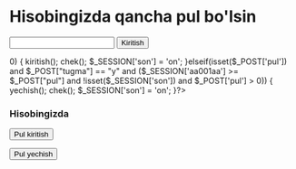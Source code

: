 <?php
session_start();

function kirish(){
    if ($_POST['birinchi'] == 'K') {
        $_SESSION["aa001aa"] = $_POST["First_money"];
        array_pop($_POST);
    }
}
function kiritish(){
    $_SESSION['aa001aa'] = $_SESSION['aa001aa'] + $_POST['pul'];
}
function yechish(){
    $_SESSION['aa001aa'] = $_SESSION['aa001aa'] - $_POST['pul'];
}
function chek(){
    $a = fopen("chek.txt", 'a');
    if ($_POST['tugma'] == 'k') {
        $_SESSION['nomer']++;
        fwrite($a, "\n");
        fwrite($a, $_SESSION['nomer']."-Sana:".date("d.m.Y H:i:s")."\n"."Hisobga qo'shilgan pul:".$_POST['pul']."$\n"."Hisobda pul qoldi:".$_SESSION['aa001aa']."$\n");
        fclose($a);
    }else{
        $_SESSION['nomer']++;
        fwrite($a, "\n");
        fwrite($a, $_SESSION['nomer']."-Sana:".date("d.m.Y H:i:s")."\n"."Hisobdan yechilgan pul:".$_POST['pul']."$\n"."Hisobda pul qoldi:".$_SESSION['aa001aa']."$\n");
        fclose($a);
    }
}
?>
<!DOCTYPE html>
<html lang="en">
<head>
    <meta charset="UTF-8">
    <meta name="viewport" content="width=device-width, initial-scale=1.0">
    <title>Document</title>
</head>
<body>
    <div class="container">
        <?
        kirish();
        if (!isset($_SESSION['aa001aa'])) {?>
            <form action="" method="POST">
                <h1>Hisobingizda qancha pul bo'lsin</h1>
                <input type="number" name="First_money">
                <button type="submit" name="birinchi" value="K">Kiritish</button>
            </form>
        <?}else{
            if (isset($_POST['pul']) and $_POST["tugma"] == "k" and !isset($_SESSION['son']) and $_POST['pul'] > 0) {
                kiritish();
                chek();
                $_SESSION['son'] = 'on';
            }elseif(isset($_POST['pul']) and $_POST["tugma"] == "y" and ($_SESSION['aa001aa'] >= $_POST["pul"] and !isset($_SESSION['son']) and $_POST['pul'] > 0)) {
                yechish();
                chek();
                $_SESSION['son'] = 'on';
            }?>
            <div class="">
                <h3>Hisobingizda</h3>
                <?=$_SESSION["aa001aa"]?>
            </div>
            <div class="">
                <form action="kiritish.php" method="POST">
                    <button type="submit">Pul kiritish</button>
                    <input type="hidden" name="son1" value="<?$_POST['son1']?>">
                </form>
                <form action="yechish.php" method="POST">
                    <button type="submit">Pul yechish</button>
                    <input type="hidden" name="son1" value="<?$_POST['son1']?>">
                </form>
            </div>
        <?}?>
    </div>
</body>
</html>
